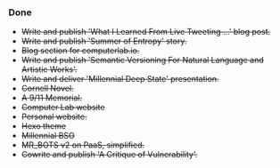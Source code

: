 ### Done
- ~~Write and publish 'What I Learned From Live Tweeting ...' blog post.~~
- ~~Write and publish 'Summer of Entropy' story.~~
- ~~Blog section for computerlab.io.~~
- ~~Write and publish 'Semantic Versioning For Natural Language and Artistic Works'.~~
- ~~Write and deliver 'Millennial Deep State' presentation.~~
- ~~Cornell Novel.~~
- ~~A 9/11 Memorial.~~
- ~~Computer Lab website~~
- ~~Personal website.~~
- ~~Hexo theme~~
- ~~Millennial BSO~~
- ~~MR_BOTS v2 on PaaS, simplified.~~
- ~~Cowrite and publish 'A Critique of Vulnerability'.~~
